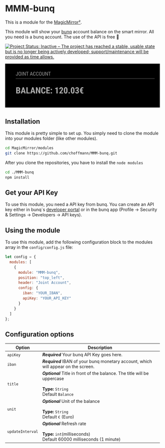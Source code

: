 # MMM-bunq

This is a module for the [MagicMirror²](https://github.com/MichMich/MagicMirror/).

This module will show your [bunq](https://www.bunq.com/) account balance on the smart mirror. All you need is a bunq account. The use of the API is free 🙌

[![Project Status: Inactive – The project has reached a stable, usable state but is no longer being actively developed; support/maintenance will be provided as time allows.](https://www.repostatus.org/badges/latest/inactive.svg)](https://www.repostatus.org/#inactive)

![Screenshot](img/img.png)

## Installation

This module is pretty simple to set up. You simply need to clone the module into your modules folder (like other modules).

```bash
cd MagicMirror/modules
git clone https://github.com/choffmann/MMM-bunq.git
```

After you clone the repositories, you have to install the `node modules`

```bash
cd ./MMM-bunq
npm install
```

## Get your API Key

To use this module, you need a API key from bunq. You can create an API key either in bunq`s [developer portal](https://developer.bunq.com/) or in the bunq app (Profile → Security & Settings → Developers → API keys).

## Using the module

To use this module, add the following configuration block to the modules array in the `config/config.js` file:

```js
let config = {
  modules: [
    {
      module: "MMM-bunq",
      position: "top_left",
      header: "Joint Account",
      config: {
        iban: "YOUR_IBAN",
        apiKey: "YOUR_API_KEY"
      }
    }
  ]
};
```

## Configuration options

| Option           | Description                                                                                                                |
| ---------------- | -------------------------------------------------------------------------------------------------------------------------- |
| `apiKey`         | **_Required_** Your bunq API Key goes here.                                                                                |
| `iban`           | **_Required_** IBAN of your bunq monetary account, which will appear on the screen.                                        |
| `title`          | **_Optional_** Title in front of the balance. The title will be uppercase <br><br>**Type:** `String` <br>Default `Balance` |
| `unit`           | **_Optional_** Unit of the balance <br><br>**Type:** `String` <br>Default `€` (Euro)                                       |
| `updateInterval` | **_Optional_** Refresh rate <br><br>**Type:** `int`(milliseconds) <br>Default 60000 milliseconds (1 minute)                |
